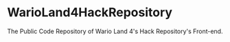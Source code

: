 # WarioLand4HackRepository
The Public Code Repository of Wario Land 4's Hack Repository's Front-end.
